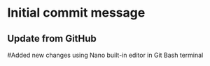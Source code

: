# Initial commit message 
## Update from GitHub

#Added new changes using Nano built-in editor in Git Bash terminal
